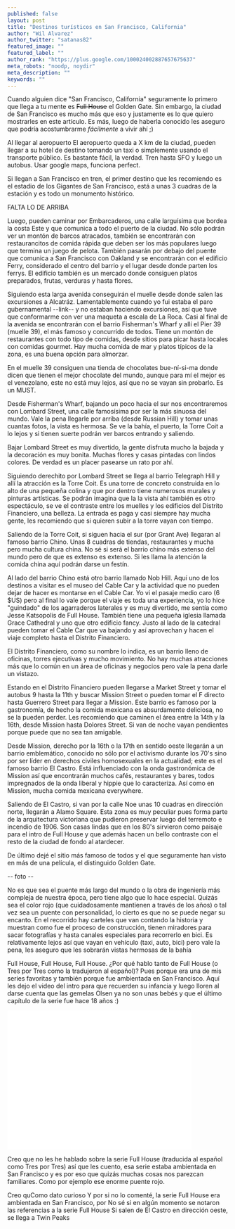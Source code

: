```yaml
---
published: false
layout: post
title: "Destinos turísticos en San Francisco, California"
author: "Wil Alvarez"
author_twitter: "satanas82"
featured_image: ""
featured_label: ""
author_rank: "https://plus.google.com/100024002887657675637"
meta_robots: "noodp, noydir"
meta_description: ""
keywords: ""
---
```


Cuando alguien dice "San Francisco, California" seguramente lo primero que llega a tu mente es <strike>Full House</strike> 
el Golden Gate. Sin embargo, la ciudad de San Francisco es mucho más que eso y justamente es lo que quiero mostrarles 
en este artículo. Es más, luego de haberla conocido les aseguro que podría acostumbrarme *fácilmente* a vivir ahí ;)
<!-- summary -->

Al llegar al aeropuerto El aeropuerto queda a X km de la ciudad, pueden llegar a su hotel de destino tomando un taxi o simplemente usando el 
transporte público. Es bastante fácil, la verdad. Tren hasta SFO y luego un autobus. Usar google maps, funciona perfect.

Si llegan a San Francisco en tren, el primer destino que les recomiendo es el estadio de los Gigantes de San Francisco, está a unas
3 cuadras de la estación y es todo un monumento histórico.


FALTA LO DE ARRIBA


Luego, pueden caminar por Embarcaderos, una calle larguísima que bordea la costa Este y que comunica a todo el puerto 
de la ciudad. No sólo podrán ver un montón de barcos atracados, también se encontrarán con restaurancitos de comida rápida
que deben ser los más populares luego que termina un juego de pelota. También pasarán por debajo del puente que comunica a
San Francisco con Oakland y se encontrarán con el edificio Ferry, considerado el centro del barrio y el lugar desde 
donde parten los ferrys. El edificio también es un mercado donde consiguen platos preparados, frutas, verduras y hasta flores.

Siguiendo esta larga avenida conseguirán el muelle desde donde salen las excursiones a Alcatráz. Lamentablemente cuando
yo fui estaba el paro gubernamental --link-- y no estaban haciendo excursiones, así que tuve que conformarme con ver una maqueta
a escala de La Roca. Casi al final de la avenida se encontrarán con el barrio Fisherman&apos;s Wharf y allí el 
Pier 39 (muelle 39), el más famoso y concurrido de todos. Tiene un montón de restaurantes con todo tipo de comidas, 
desde sitios para picar hasta locales con comidas gourmet. Hay mucha comida de mar y platos típicos de la zona, es una 
buena opción para almorzar.

En el muelle 39 consiguen una tienda de chocolates bue-ní-si-ma donde dicen que tienen el mejor chocolate del mundo, aunque para mí 
el mejor es el venezolano, este no está muy lejos, así que no se vayan sin probarlo. Es un MUST.

Desde Fisherman&apos;s Wharf, bajando un poco hacia el sur nos encontraremos con Lombard Street, una calle famosísima por ser la más sinuosa del 
mundo. Vale la pena llegarle por arriba (desde Russian Hill) y tomar unas cuantas fotos, la vista es hermosa. Se ve la bahía, 
el puerto, la Torre Coit a lo lejos y si tienen suerte podrán ver barcos entrando y saliendo.

Bajar Lombard Street es muy divertido, la gente disfruta mucho la bajada y la decoración es muy bonita. Muchas flores y 
casas pintadas con lindos colores. De verdad es un placer pasearse un rato por ahí.

Siguiendo derechito por Lombard Street se llega al barrio Telegraph Hill y allí la atracción es la Torre Coit. Es una 
torre de concreto construida en lo alto de una pequeña colina y que por dentro tiene numerosos murales y pinturas artísticas.
Se podrán imagina que la la vista ahí también es otro espectáculo, se ve el contraste entre los muelles y los edificios 
del Distrito Financiero, una belleza. La entrada es paga y casi siempre hay mucha gente, les recomiendo que si quieren 
subir a la torre vayan con tiempo.

Saliendo de la Torre Coit, si siguen hacia el sur (por Grant Ave) llegaran al famoso barrio Chino. Unas 8 cuadras de 
tiendas, restaurantes y mucha pero mucha cultura china. No sé si será el barrio chino más extenso del mundo pero de que 
es extenso es extenso.  Si les llama la atención la comida china aquí podrán darse un festín.

Al lado del barrio Chino está otro barrio llamado Nob Hill. Aquí uno de los destinos a visitar es el museo del Cable Car y 
la actividad que no pueden dejar de hacer es montarse en el Cable Car. Yo vi el pasaje medio caro (6 $US) pero al final 
lo vale porque el viaje es toda una experiencia, yo lo hice "guindado" de los agarraderos laterales y es muy divertido, 
me sentía como Jesse Katsopolis de Full House. También tiene una pequeña iglesia llamada Grace Cathedral y uno que otro
edificio fancy. Justo al lado de la catedral pueden tomar el Cable Car que va bajando y así aprovechan y hacen el viaje 
completo hasta el Distrito Financiero.


El Distrito Financiero, como su nombre lo indica, es un barrio lleno de oficinas, torres ejecutivas y mucho movimiento.
No hay muchas atracciones más que lo común en un área de oficinas y negocios pero vale la pena darle un vistazo.

Estando en el Distrito Financiero pueden llegarse a Market Street y tomar el autobus 9 hasta la 11th y buscar
Mission Street o pueden tomar el F directo hasta Guerrero Street para llegar a Mission. Este barrio es famoso por la 
gastronomía, de hecho la comida mexicana es absurdamente deliciosa, no se la pueden perder. Les 
recomiendo que caminen el área entre la 14th y la 16th, desde Mission hasta Dolores Street. Si van de noche vayan 
pendientes porque puede que no sea tan amigable.

Desde Mission, derecho por la 16th o la 17th en sentido oeste llegarán a un barrio emblemático, conocido no sólo por el 
activismo durante los 70&apos;s sino por ser líder en derechos civiles homosexuales en la actualidad; este es el famoso barrio 
El Castro. Está influenciado con la onda gastronómica de Mission así que encontrarán muchos cafés, restaurantes y bares, 
todos impregnados de la onda liberal y hippie que lo caracteriza. Así como en Mission, mucha comida mexicana everywhere.

Saliendo de El Castro, si van por la calle Noe unas 10 cuadras en dirección norte, llegarán a Alamo Square. Esta zona es 
muy peculiar pues forma parte de la arquitectura victoriana que pudieron preservar luego del terremoto e incendio de 1906. 
Son casas lindas que en los 80&apos;s sirvieron como paisaje para el intro de Full House y que además hacen un bello 
contraste con el resto de la ciudad de fondo al atardecer.


De último dejé el sitio más famoso de todos y el que seguramente han visto en más de una película, el distinguido Golden Gate.

-- foto --

No es que sea el puente más largo del mundo o la obra de ingeniería más compleja de nuestra época, pero tiene algo que lo
hace especial. Quizás sea el color rojo (que cuidadosamente mantienen a través de los años) o tal vez sea un puente con 
personalidad, lo cierto es que no se puede negar su encanto. En el recorrido hay carteles que van contando la historia
y muestran como fue el proceso de construcción, tienen miradores para sacar fotografías y hasta canales especiales para 
recorrerlo en bici. Es relativamente lejos así que vayan en vehículo (taxi, auto, bici) pero vale la pena, les aseguro 
que les sobrarán vistas hermosas de la bahía 

Full House, Full House, Full House. ¿Por qué hablo tanto de Full House (o Tres por Tres como la tradujeron al español)? 
Pues porque era una de mis series favoritas y también porque fue ambientada en San Francisco. Aquí les dejo el video del intro para que
recuerden su infancia y luego lloren al darse cuenta que las gemelas Olsen ya no son unas bebés y que el último capítulo 
de la serie fue hace 18 años :)

<iframe width="420" height="315" src="//www.youtube.com/embed/2EL65KLdEHE" frameborder="0" allowfullscreen></iframe>

Creo que no les he hablado sobre la serie Full House (traducida al español como Tres por Tres) así que les cuento, esa 
serie estaba ambientada en San Francisco y es por eso que quizás muchas cosas nos parezcan familiares. Como por ejemplo 
ese enorme puente rojo.

Creo quComo dato curioso Y por si no lo comenté, la serie Full House era ambientada en San Francisco, por 
No sé si en algún momento se notaron las referencias a la serie Full House 
Si salen de El Castro en dirección oeste, se llega a Twin Peaks

